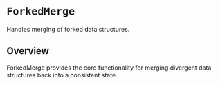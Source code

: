 # ``ForkedMerge``

Handles merging of forked data structures.

## Overview

ForkedMerge provides the core functionality for merging divergent data structures back into a consistent state.